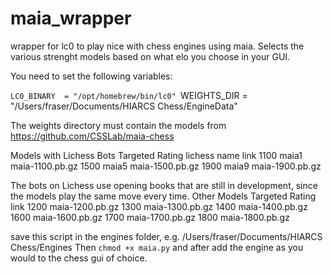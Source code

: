 # maia_wrapper
wrapper for lc0 to play nice with chess engines using maia. Selects the various strenght models based on what elo you choose in your GUI.

You need to set the following variables:

`LC0_BINARY  = "/opt/homebrew/bin/lc0"
`WEIGHTS_DIR = "/Users/fraser/Documents/HIARCS Chess/EngineData"

The weights directory must contain the models from https://github.com/CSSLab/maia-chess

Models with Lichess Bots
Targeted Rating 	lichess name 	link
1100 	maia1 	maia-1100.pb.gz
1500 	maia5 	maia-1500.pb.gz
1900 	maia9 	maia-1900.pb.gz

The bots on Lichess use opening books that are still in development, since the models play the same move every time.
Other Models
Targeted Rating 	link
1200 	maia-1200.pb.gz
1300 	maia-1300.pb.gz
1400 	maia-1400.pb.gz
1600 	maia-1600.pb.gz
1700 	maia-1700.pb.gz
1800 	maia-1800.pb.gz

save this script in the engines folder, e.g. /Users/fraser/Documents/HIARCS Chess/Engines
Then `chmod +x maia.py` and after add the engine as you would to the chess gui of choice.
